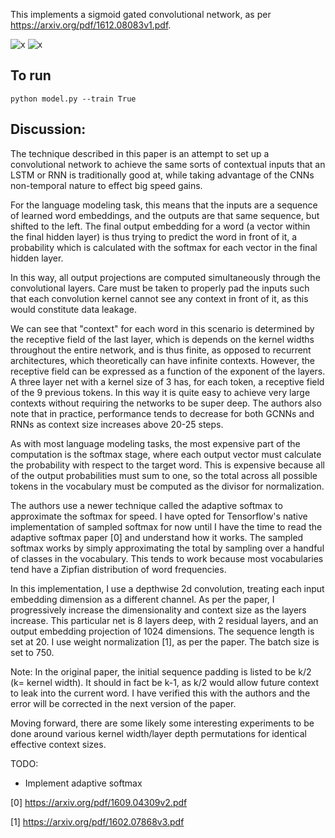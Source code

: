 This implements a sigmoid gated convolutional network, as per https://arxiv.org/pdf/1612.08083v1.pdf.

![x](https://raw.githubusercontent.com/astanway/gated-conv-nets/master/arch.png)
![x](https://raw.githubusercontent.com/astanway/gated-conv-nets/master/gcnn.gif)

## To run
`python model.py --train True`

## Discussion:
  The technique described in this paper is an attempt to set up a convolutional network to achieve the same sorts of contextual inputs that an LSTM or RNN is traditionally good at, while taking advantage of the CNNs non-temporal nature to effect big speed gains. 
  
  For the language modeling task, this means that the inputs are a sequence of learned word embeddings, and the outputs are that same sequence, but shifted to the left. The final output embedding for a word (a vector within the final hidden layer) is thus trying to predict the word in front of it, a probability which is calculated with the softmax for each vector in the final hidden layer.

  In this way, all output projections are computed simultaneously through the convolutional layers. Care must be taken to properly pad the inputs such that each convolution kernel cannot see any context in front of it, as this would constitute data leakage.
  
  We can see that "context" for each word in this scenario is determined by the receptive field of the last layer, which is depends on the kernel widths throughout the entire network, and is thus finite, as opposed to recurrent architectures, which theoretically can have infinite contexts. However, the receptive field can be expressed as a function of the exponent of the layers. A three layer net with a kernel size of 3 has, for each token, a receptive field of the 9 previous tokens. In this way it is quite easy to achieve very large contexts without requiring the networks to be super deep. The authors also note that in practice, performance tends to decrease for both GCNNs and RNNs as context size increases above 20-25 steps. 

  As with most language modeling tasks, the most expensive part of the computation is the softmax stage, where each output vector must calculate the probability with respect to the target word. This is expensive because all of the output probabilities must sum to one, so the total across all possible tokens in the vocabulary must be computed as the divisor for normalization. 
  
  The authors use a newer technique called the adaptive softmax to approximate the softmax for speed. I have opted for Tensorflow's native implementation of sampled softmax for now until I have the time to read the adaptive softmax paper [0] and understand how it works. The sampled softmax works by simply approximating the total by sampling over a handful of classes in the vocabulary. This tends to work because most vocabularies tend have a Zipfian distribution of word frequencies.
  
  In this implementation, I use a depthwise 2d convolution, treating each input embedding dimension as a different channel. As per the paper, I progressively increase the dimensionality and context size as the layers increase. This particular net is 8 layers deep, with 2 residual layers, and an output embedding projection of 1024 dimensions. The sequence length is set at 20. I use weight normalization [1], as per the paper. The batch size is set to 750.
  
  Note: In the original paper, the initial sequence padding is listed to be k/2 (k= kernel width). It should in fact be k-1, as k/2 would allow future context to leak into the current word. I have verified this with the authors and the error will be corrected in the next version of the paper.
  
  Moving forward, there are some likely some interesting experiments to be done around various kernel width/layer depth permutations for identical effective context sizes.
 
 
TODO:
- Implement adaptive softmax

[0] https://arxiv.org/pdf/1609.04309v2.pdf

[1] https://arxiv.org/pdf/1602.07868v3.pdf
